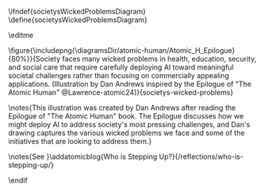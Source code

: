 \ifndef{societysWickedProblemsDiagram}
\define{societysWickedProblemsDiagram}

\editme

\figure{\includepng{\diagramsDir/atomic-human/Atomic_H_Epilogue}{80%}}{Society faces many wicked problems in health, education, security, and social care that require carefully deploying AI toward meaningful societal challenges rather than focusing on commercially appealing applications. (Illustration by Dan Andrews inspired by the Epilogue of "The Atomic Human" @Lawrence-atomic24)}{societys-wicked-problems}

\notes{This illustration was created by Dan Andrews after reading the Epilogue of "The Atomic Human" book. The Epilogue discusses how we might deploy AI to address society's most pressing challenges, and Dan's drawing captures the various wicked problems we face and some of the initiatives that are looking to address them.}

\notes{See }\addatomicblog{Who is Stepping Up?}{/reflections/who-is-stepping-up/}

\endif 
